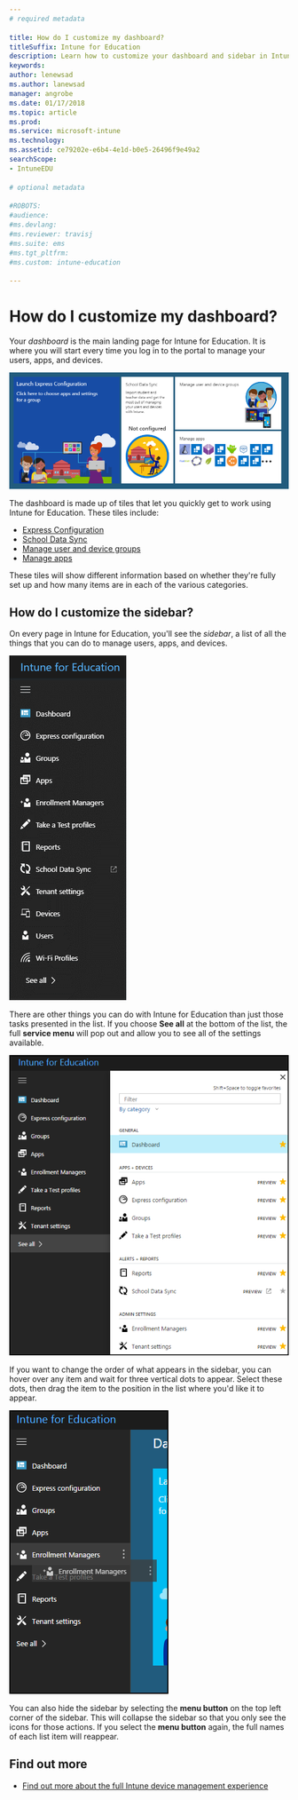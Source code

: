 ```yaml
---
# required metadata

title: How do I customize my dashboard?
titleSuffix: Intune for Education
description: Learn how to customize your dashboard and sidebar in Intune for Education.
keywords:
author: lenewsad
ms.author: lanewsad
manager: angrobe
ms.date: 01/17/2018
ms.topic: article
ms.prod:
ms.service: microsoft-intune
ms.technology:
ms.assetid: ce79202e-e6b4-4e1d-b0e5-26496f9e49a2
searchScope:
- IntuneEDU

# optional metadata

#ROBOTS:
#audience:
#ms.devlang:
#ms.reviewer: travisj
#ms.suite: ems
#ms.tgt_pltfrm:
#ms.custom: intune-education

---
```


# How do I customize my dashboard?

Your _dashboard_ is the main landing page for Intune for Education. It is where you will start every time you log in to the portal to manage your users, apps, and devices.

  ![The dashboard screen, which shows express configuration, school data sync, manage user and device groups, and manage app tiles.](./media/dashboard-001-landing-page.png)

The dashboard is made up of tiles that let you quickly get to work using Intune for Education. These tiles include:

- [Express Configuration](what-is-express-configuration.md)
- [School Data Sync](what-is-school-data-sync.md)
- [Manage user and device groups](what-are-groups.md)
- [Manage apps](how-to-add-apps.md)

These tiles will show different information based on whether they're fully set up and how many items are in each of the various categories.

## How do I customize the sidebar?

On every page in Intune for Education, you'll see the _sidebar_, a list of all the things that you can do to manage users, apps, and devices.

  ![The default setup for the left-hand sidebar, which lists Express configuration, groups, apps, Enrollment Managers, take a test profiles, alerts, reports, tenant settings, terms of use settings, and see all, which will pop out to allow modification of this default list of tasks.](./media/dashboard-002-left-sidebar-list.png)

There are other things you can do with Intune for Education than just those tasks presented in the list. If you choose **See all** at the bottom of the list, the full **service menu** will pop out and allow you to see all of the settings available.

  ![The service menu pop-out, which has all available settings in a list.](./media/dashboard-003-change-sidebar-popout.png)

If you want to change the order of what appears in the sidebar, you can hover over any item and wait for three vertical dots to appear. Select these dots, then drag the item to the position in the list where you'd like it to appear.

  ![The three dots that appear on hover are next to one of the list items. The cursor changes to a select option.](./media/dashboard-004-editing-sidebar.png)

You can also hide the sidebar by selecting the __menu button__ on the top left corner of the sidebar. This will collapse the sidebar so that you only see the icons for those actions. If you select the __menu button__ again, the full names of each list item will reappear.  

## Find out more

- [Find out more about the full Intune device management experience](https://docs.microsoft.com/intune/understand-explore/introduction-to-microsoft-intune)
